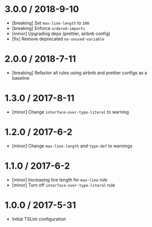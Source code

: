 3.0.0 / 2018-9-10
=================
- [breaking] Set `max-line-length` to `100`
- [breaking] Enforce `ordered-imports`
- [minor] Upgrading deps (prettier, airbnb config)
- [fix] Remove deprecated `no-unused-variable`

2.0.0 / 2018-7-11
=================
- [breaking] Refactor all rules using airbnb and prettier configs as a baseline

1.3.0 / 2017-8-11
=================
- [minor] Change `interface-over-type-literal` to warning

1.2.0 / 2017-6-2
================
- [minor] Change `max-line-length` and `type-def` to warnings

1.1.0 / 2017-6-2
================
- [minor] Increasing line length for `max-line` rule
- [minor] Turn off `interface-over-type-literal` rule

1.0.0 / 2017-5-31
=================
- Initial TSLint configuration
